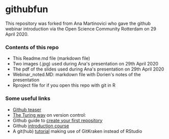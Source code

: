 # githubfun
This repository was forked from Ana Martinovici who gave the github webinar introduction via the Open Science Community Rotterdam on 29 April 2020.

### Contents of this repo
- This Readme.md file (markdown file)
- Two images (.jpg) used during Ana's presentation on 29th April 2020
- The pdf of the slides used during Ana's presentation on 29th April 2020
- Webinar_noted.MD: markdown file with Dorien's notes of the presentation
- Rproject file for if you open this repo with git in R

### Some useful links
- [Github teaser](https://eur.data.surfsara.nl/index.php/apps/onlyoffice/4562206)
- [The Turing way](https://the-turing-way.netlify.com/version_control/version_control.html) on version control: 
- Github guide to [create your first repository](https://guides.github.com/activities/hello-world/)
- Github [introduction course](https://lab.github.com/githubtraining/introduction-to-github)
- A git(hub) [tutorial](https://docs.google.com/document/d/1FZUNvDnc4Kl1IizuASLMNocahSvwZQ14Tlu3rlMaRb4/edit?usp=sharing) making use of GitKraken instead of RStudio 

